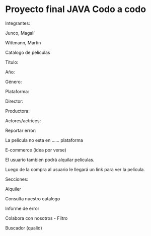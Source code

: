 # Proyecto final JAVA Codo a codo

Integrantes: 

Junco, Magalí 

Wittmann, Martín

Catalogo de películas

Título:

Año:

Género:

Plataforma:

Director:

Productora:

Actores/actrices:

Reportar error: 

La pelicula no esta en ...... plataforma

E-commerce (idea por verse)

El usuario tambien podrá alquilar peliculas. 

Luego de la compra al usuario le llegará un link para ver la película. 

Secciones: 

Alquiler

Consulta nuestro catalogo

Informe de error

Colabora con nosotros - Filtro 

Buscador (qualid)

